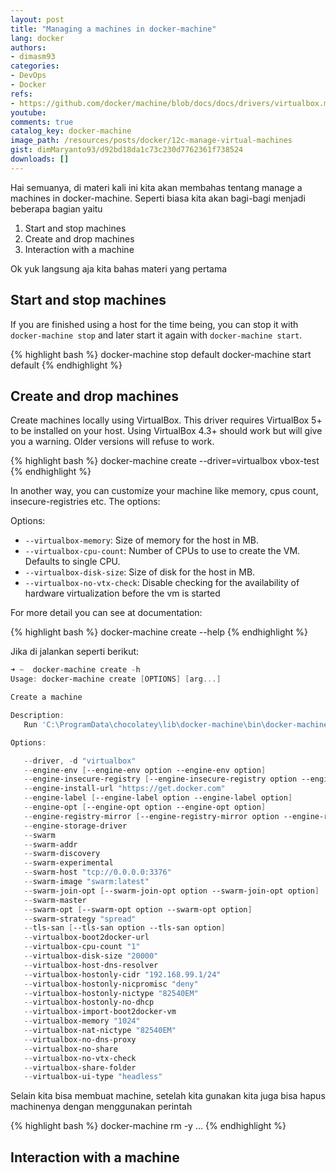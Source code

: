 ```yaml
---
layout: post
title: "Managing a machines in docker-machine"
lang: docker
authors:
- dimasm93
categories:
- DevOps
- Docker
refs: 
- https://github.com/docker/machine/blob/docs/docs/drivers/virtualbox.md
youtube: 
comments: true
catalog_key: docker-machine
image_path: /resources/posts/docker/12c-manage-virtual-machines
gist: dimMaryanto93/d92bd18da1c73c230d7762361f738524
downloads: []
---
```


Hai semuanya, di materi kali ini kita akan membahas tentang manage a machines in docker-machine. Seperti biasa kita akan bagi-bagi menjadi beberapa bagian yaitu

1. Start and stop machines
2. Create and drop machines
3. Interaction with a machine

Ok yuk langsung aja kita bahas materi yang pertama

<!--more-->

## Start and stop machines

If you are finished using a host for the time being, you can stop it with `docker-machine stop` and later start it again with `docker-machine start`.

{% highlight bash %}
docker-machine stop default
docker-machine start default
{% endhighlight %}

## Create and drop machines

Create machines locally using VirtualBox. This driver requires VirtualBox 5+ to be installed on your host. Using VirtualBox 4.3+ should work but will give you a warning. Older versions will refuse to work.

{% highlight bash %}
docker-machine create --driver=virtualbox vbox-test
{% endhighlight %}

In another way, you can customize your machine like memory, cpus count, insecure-registries etc. The options:

Options:

-   `--virtualbox-memory`: Size of memory for the host in MB.
-   `--virtualbox-cpu-count`: Number of CPUs to use to create the VM. Defaults to single CPU.
-   `--virtualbox-disk-size`: Size of disk for the host in MB.
-   `--virtualbox-no-vtx-check`: Disable checking for the availability of hardware virtualization before the vm is started

For more detail you can see at documentation:

{% highlight bash %}
docker-machine create --help
{% endhighlight %}

Jika di jalankan seperti berikut:

```powershell
➜ ~  docker-machine create -h
Usage: docker-machine create [OPTIONS] [arg...]

Create a machine

Description:
   Run 'C:\ProgramData\chocolatey\lib\docker-machine\bin\docker-machine.exe create --driver name --help' to include the create flags for that driver in the help text.

Options:

   --driver, -d "virtualbox"                                                                         Driver to create machine with. [$MACHINE_DRIVER]
   --engine-env [--engine-env option --engine-env option]                                            Specify environment variables to set in the engine
   --engine-insecure-registry [--engine-insecure-registry option --engine-insecure-registry option]  Specify insecure registries to allow with the created engine
   --engine-install-url "https://get.docker.com"                                                     Custom URL to use for engine installation [$MACHINE_DOCKER_INSTALL_URL]
   --engine-label [--engine-label option --engine-label option]                                      Specify labels for the created engine
   --engine-opt [--engine-opt option --engine-opt option]                                            Specify arbitrary flags to include with the created engine in the form flag=value
   --engine-registry-mirror [--engine-registry-mirror option --engine-registry-mirror option]        Specify registry mirrors to use [$ENGINE_REGISTRY_MIRROR]
   --engine-storage-driver                                                                           Specify a storage driver to use with the engine
   --swarm                                                                                           Configure Machine to join a Swarm cluster
   --swarm-addr                                                                                      addr to advertise for Swarm (default: detect and use the machine IP)
   --swarm-discovery                                                                                 Discovery service to use with Swarm
   --swarm-experimental                                                                              Enable Swarm experimental features
   --swarm-host "tcp://0.0.0.0:3376"                                                                 ip/socket to listen on for Swarm master
   --swarm-image "swarm:latest"                                                                      Specify Docker image to use for Swarm [$MACHINE_SWARM_IMAGE]
   --swarm-join-opt [--swarm-join-opt option --swarm-join-opt option]                                Define arbitrary flags for Swarm join
   --swarm-master                                                                                    Configure Machine to be a Swarm master
   --swarm-opt [--swarm-opt option --swarm-opt option]                                               Define arbitrary flags for Swarm master
   --swarm-strategy "spread"                                                                         Define a default scheduling strategy for Swarm
   --tls-san [--tls-san option --tls-san option]                                                     Support extra SANs for TLS certs
   --virtualbox-boot2docker-url                                                                      The URL of the boot2docker image. Defaults to the latest available version [$VIRTUALBOX_BOOT2DOCKER_URL]
   --virtualbox-cpu-count "1"                                                                        number of CPUs for the machine (-1 to use the number of CPUs available) [$VIRTUALBOX_CPU_COUNT]
   --virtualbox-disk-size "20000"                                                                    Size of disk for host in MB [$VIRTUALBOX_DISK_SIZE]
   --virtualbox-host-dns-resolver                                                                    Use the host DNS resolver [$VIRTUALBOX_HOST_DNS_RESOLVER]
   --virtualbox-hostonly-cidr "192.168.99.1/24"                                                      Specify the Host Only CIDR [$VIRTUALBOX_HOSTONLY_CIDR]
   --virtualbox-hostonly-nicpromisc "deny"                                                           Specify the Host Only Network Adapter Promiscuous Mode [$VIRTUALBOX_HOSTONLY_NIC_PROMISC]
   --virtualbox-hostonly-nictype "82540EM"                                                           Specify the Host Only Network Adapter Type [$VIRTUALBOX_HOSTONLY_NIC_TYPE]
   --virtualbox-hostonly-no-dhcp                                                                     Disable the Host Only DHCP Server [$VIRTUALBOX_HOSTONLY_NO_DHCP]
   --virtualbox-import-boot2docker-vm                                                                The name of a Boot2Docker VM to import [$VIRTUALBOX_BOOT2DOCKER_IMPORT_VM]
   --virtualbox-memory "1024"                                                                        Size of memory for host in MB [$VIRTUALBOX_MEMORY_SIZE]
   --virtualbox-nat-nictype "82540EM"                                                                Specify the Network Adapter Type [$VIRTUALBOX_NAT_NICTYPE]
   --virtualbox-no-dns-proxy                                                                         Disable proxying all DNS requests to the host [$VIRTUALBOX_NO_DNS_PROXY]
   --virtualbox-no-share                                                                             Disable the mount of your home directory [$VIRTUALBOX_NO_SHARE]
   --virtualbox-no-vtx-check                                                                         Disable checking for the availability of hardware virtualization before the vm is started [$VIRTUALBOX_NO_VTX_CHECK]
   --virtualbox-share-folder                                                                         Mount the specified directory instead of the default home location. Format: dir:name [$VIRTUALBOX_SHARE_FOLDER]
   --virtualbox-ui-type "headless"                                                                   Specify the UI Type: (gui|sdl|headless|separate) [$VIRTUALBOX_UI_TYPE]
```

Selain kita bisa membuat machine, setelah kita gunakan kita juga bisa hapus machinenya dengan menggunakan perintah 

{% highlight bash %}
docker-machine rm -y <machine-name> ...
{% endhighlight %}

## Interaction with a machine

